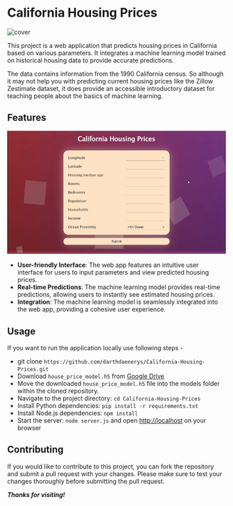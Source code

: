 # California Housing Prices

![cover](https://storage.googleapis.com/kaggle-datasets-images/5227/7876/3d18388d350d2791f4121a232acce097/dataset-cover.jpg?t=2017-11-24-13-55-38)

This project is a web application that predicts housing prices in California based on various parameters. It integrates a machine learning model trained on historical housing data to provide accurate predictions.

The data contains information from the 1990 California census. So although it may not help you with predicting current housing prices like the Zillow Zestimate dataset, it does provide an accessible introductory dataset for teaching people about the basics of machine learning.

## Features

![alt text](demo.gif)

- **User-friendly Interface**: The web app features an intuitive user interface for users to input parameters and view predicted housing prices.
- **Real-time Predictions**: The machine learning model provides real-time predictions, allowing users to instantly see estimated housing prices.
- **Integration**: The machine learning model is seamlessly integrated into the web app, providing a cohesive user experience.

## Usage

If you want to run the application locally use following steps -

- git clone `https://github.com/darthdaenerys/California-Housing-Prices.git`
- Download `house_price_model.h5` from [Google Drive](https://drive.google.com/file/d/1zt2qtvvsND2_wY3PAmXgw9yTWQLV6JpE/view?usp=sharing)
- Move the downloaded `house_price_model.h5` file into the models folder within the cloned repository.
- Navigate to the project directory: `cd California-Housing-Prices`
- Install Python dependencies: `pip install -r requirements.txt`
- Install Node.js dependencies: `npm install`
- Start the server: `node server.js` and open [http://localhost](http://localhost) on your browser

## Contributing

If you would like to contribute to this project, you can fork the repository and submit a pull request with your changes. Please make sure to test your changes thoroughly before submitting the pull request.

***Thanks for visiting!***
